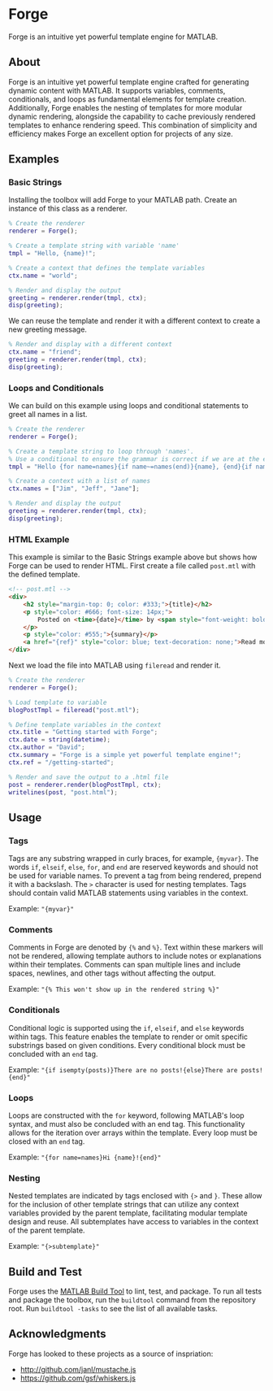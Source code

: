 Forge
===========

Forge is an intuitive yet powerful template engine for MATLAB.

About
-----

Forge is an intuitive yet powerful template engine crafted for generating dynamic content with MATLAB. It supports variables, comments, conditionals, and loops as fundamental elements for template creation. Additionally, Forge enables the nesting of templates for more modular dynamic rendering, alongside the capability to cache previously rendered templates to enhance rendering speed. This combination of simplicity and efficiency makes Forge an excellent option for projects of any size.

Examples
--------

### Basic Strings

Installing the toolbox will add Forge to your MATLAB path. Create an instance of this class as a renderer.

```matlab
% Create the renderer
renderer = Forge();

% Create a template string with variable 'name'
tmpl = "Hello, {name}!";

% Create a context that defines the template variables
ctx.name = "world";

% Render and display the output
greeting = renderer.render(tmpl, ctx);
disp(greeting);
```

We can reuse the template and render it with a different context to create a new greeting message.

```matlab
% Render and display with a different context
ctx.name = "friend";
greeting = renderer.render(tmpl, ctx);
disp(greeting);
```

### Loops and Conditionals

We can build on this example using loops and conditional statements to greet all names in a list.

```matlab
% Create the renderer
renderer = Forge();

% Create a template string to loop through 'names'.
% Use a conditional to ensure the grammar is correct if we are at the end of the list.
tmpl = "Hello {for name=names}{if name~=names(end)}{name}, {end}{if name==names(end)}and {name}.{end}{end}";

% Create a context with a list of names
ctx.names = ["Jim", "Jeff", "Jane"];

% Render and display the output
greeting = renderer.render(tmpl, ctx);
disp(greeting);
```

### HTML Example
This example is similar to the Basic Strings example above but shows how Forge can be used to render HTML. First create a file called `post.mtl` with the defined template.

```html
<!-- post.mtl -->
<div>
    <h2 style="margin-top: 0; color: #333;">{title}</h2>
    <p style="color: #666; font-size: 14px;">
        Posted on <time>{date}</time> by <span style="font-weight: bold;">{author}</span>
    </p>
    <p style="color: #555;">{summary}</p>
    <a href="{ref}" style="color: blue; text-decoration: none;">Read more &rarr;</a>
</div>
```

Next we load the file into MATLAB using `fileread` and render it.

```matlab
% Create the renderer
renderer = Forge();

% Load template to variable
blogPostTmpl = fileread("post.mtl");

% Define template variables in the context
ctx.title = "Getting started with Forge";
ctx.date = string(datetime);
ctx.author = "David";
ctx.summary = "Forge is a simple yet powerful template engine!";
ctx.ref = "/getting-started";

% Render and save the output to a .html file
post = renderer.render(blogPostTmpl, ctx);
writelines(post, "post.html");
```

Usage
-----

### Tags

Tags are any substring wrapped in curly braces, for example, `{myvar}`. The words `if`, `elseif`, `else`, `for`, and `end` are reserved  keywords and should not be used for variable names. To prevent a tag  from being rendered, prepend it with a backslash. The `>` character  is used for nesting templates. Tags should contain valid MATLAB  statements using variables in the context.

Example: `"{myvar}"`

### Comments

Comments in Forge are denoted by `{%` and `%}`.  Text within these markers will not be rendered, allowing template  authors to include notes or explanations within their templates.  Comments can span multiple lines and include spaces, newlines, and other tags without affecting the output.

Example: `"{% This won't show up in the rendered string %}"`

### Conditionals

Conditional logic is supported using the `if`, `elseif`, and `else`  keywords within tags. This feature enables the template to render or  omit specific substrings based on given conditions. Every conditional  block must be concluded with an `end` tag.

Example: `"{if isempty(posts)}There are no posts!{else}There are posts!{end}"`

### Loops
Loops are constructed with the `for` keyword, following MATLAB's loop syntax, and must also be concluded with an end tag. This functionality allows for the iteration over arrays within the template. Every loop must be closed with an `end` tag.

Example: `"{for name=names}Hi {name}!{end}"`

### Nesting

Nested templates are indicated by tags enclosed with `{>` and `}`.  These allow for the inclusion of other template strings that can utilize any context variables provided by the parent template, facilitating  modular template design and reuse. All subtemplates have access to variables in the context of the parent template.

Example: `"{>subtemplate}"`

Build and Test
--------------

Forge uses the [MATLAB Build Tool](https://www.mathworks.com/help/matlab/matlab_prog/overview-of-matlab-build-tool.html) to lint, test, and package. To run all tests and package the toolbox, run the `buildtool` command from the repository root. Run `buildtool -tasks` to see the list of all available tasks.

Acknowledgments
---------------
Forge has looked to these projects as a source of inspriation:
* http://github.com/janl/mustache.js
* https://github.com/gsf/whiskers.js
